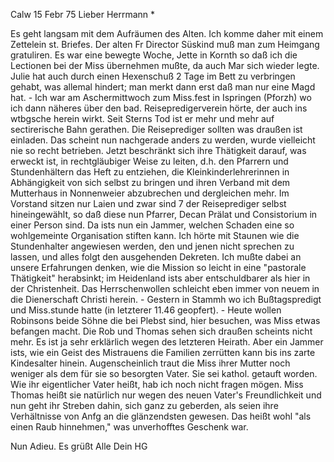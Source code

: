  Calw 15 Febr 75
Lieber Herrmann <Mogl>*

Es geht langsam mit dem Aufräumen des Alten. Ich komme daher mit einem Zettelein st. Briefes. Der alten Fr Director Süskind muß man zum Heimgang gratuliren. Es war eine bewegte Woche, Jette in Kornth so daß ich die Lectionen bei der Miss übernehmen mußte, da auch Mar sich wieder legte. Julie hat auch durch einen Hexenschuß 2 Tage im Bett zu verbringen gehabt, was allemal hindert; man merkt dann erst daß man nur eine Magd hat. - Ich war am Aschermittwoch zum Miss.fest in Ispringen (Pforzh) wo ich dann näheres über den bad. Reisepredigerverein hörte, der auch ins wtbgsche herein wirkt. Seit Sterns Tod ist er mehr und mehr auf sectirerische Bahn gerathen. Die Reiseprediger sollten was draußen ist einladen. Das scheint nun nachgerade anders zu werden, wurde vielleicht nie so recht betrieben. Jetzt beschränkt sich ihre Thätigkeit darauf, was erweckt ist, in rechtgläubiger Weise zu leiten, d.h. den Pfarrern und Stundenhältern das Heft zu entziehen, die Kleinkinderlehrerinnen in Abhängigkeit von sich selbst zu bringen und ihren Verband mit dem Mutterhaus in Nonnenweier abzubrechen und dergleichen mehr. Im Vorstand sitzen nur Laien und zwar sind 7 der Reiseprediger selbst hineingewählt, so daß diese nun Pfarrer, Decan Prälat und Consistorium in einer Person sind. Da ists nun ein Jammer, welchen Schaden eine so wohlgemeinte Organisation stiften kann. Ich hörte mit Staunen wie die Stundenhalter angewiesen werden, den und jenen nicht sprechen zu lassen, und alles folgt den ausgehenden Dekreten. Ich mußte dabei an unsere Erfahrungen denken, wie die Mission so leicht in eine "pastorale Thätigkeit" herabsinkt; im Heidenland ists aber entschuldbarer als hier in der Christenheit. Das Herrschenwollen schleicht eben immer von neuem in die Dienerschaft Christi herein. - Gestern in Stammh wo ich Bußtagspredigt und Miss.stunde hatte (in letzterer 11.46 geopfert). - Heute wollen Robinsons beide Söhne die bei Plebst sind, hier besuchen, was Miss etwas befangen macht. Die Rob und Thomas sehen sich draußen scheints nicht mehr. Es ist ja sehr erklärlich wegen des letzteren Heirath. Aber ein Jammer ists, wie ein Geist des Mistrauens die Familien zerrütten kann bis ins zarte Kindesalter hinein. Augenscheinlich traut die Miss ihrer Mutter noch weniger als dem für sie so besorgten Vater. Sie sei kathol. getauft worden. Wie ihr eigentlicher Vater heißt, hab ich noch nicht fragen mögen. Miss Thomas heißt sie natürlich nur wegen des neuen Vater's Freundlichkeit und nun geht ihr Streben dahin, sich ganz zu geberden, als seien ihre Verhältnisse von Anfg an die glänzendsten gewesen. Das heißt wohl "als einen Raub hinnehmen," was unverhofftes Geschenk war.

Nun Adieu. Es grüßt Alle
 Dein HG
